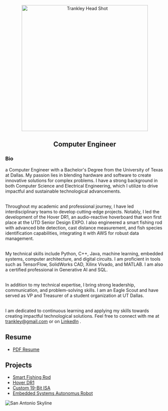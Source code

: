 <p align="center"><img alt="Trankley Head Shot" src="https://media.licdn.com/dms/image/C5603AQE7ywL7RZrFug/profile-displayphoto-shrink_800_800/0/1659469587140?e=1720051200&v=beta&t=-ZtvCRjtyLgi8VTgsFmxkFUIi4_Gf4PTcG8SKeuJN4s" width ="400">

<h2 align="center"> Computer Engineer </h2>

<h3>Bio</h3>

a Computer Engineer with a Bachelor's Degree from the University of Texas at Dallas. My passion lies in blending hardware and software to create innovative solutions for complex problems. I have a strong background in both Computer Science and Electrical Engineering, which I utilize to drive impactful and sustainable technological advancements.<br><br>

Throughout my academic and professional journey, I have led interdisciplinary teams to develop cutting-edge projects. Notably, I led the development of the Hover DR1, an audio-reactive hoverboard that won first place at the UTD Senior Design EXPO. I also engineered a smart fishing rod with advanced bite detection, cast distance measurement, and fish species identification capabilities, integrating it with AWS for robust data management.<br><br>

My technical skills include Python, C++, Java, machine learning, embedded systems, computer architecture, and digital circuits. I am proficient in tools such as TensorFlow, SolidWorks CAD, Xilinx Vivado, and MATLAB. I am also a certified professional in Generative AI and SQL.<br><br>

In addition to my technical expertise, I bring strong leadership, communication, and problem-solving skills. I am an Eagle Scout and have served as VP and Treasurer of a student organization at UT Dallas.<br><br>

I am dedicated to continuous learning and applying my skills towards creating impactful technological solutions. Feel free to connect with me at trankley@gmail.com or on <a href="https://www.linkedin.com/in/trankley/">LinkedIn</a> .

<h2>Resume</h2>
<ul>
  <li><a href="https://trankley.github.io/Resume/Trankley_Resume.pdf">PDF Resume</a></li>
</ul>

<h2>Projects</h2>

<ul>
<li><a href="https://trankley.github.io/academic/Smart_Fishing_Rod">Smart Fishing Rod</a></li>
<li><a href="https://trankley.github.io/academic/capstone">Hover DR1</a></li>
<li><a href="https://trankley.github.io/academic/19_Bit_ISA">Custom 19-Bit ISA</a></li>
<li><a href="https://trankley.github.io/academic/StevenTheRobot">Embedded Systems Autonomus Robot</a></li>
</ul>

<img alt="San Antonio Skyline" src="https://www.beecreekphoto.com/images/xl/san-antonio-skyline-twilight-pano-D85_2913.jpg">
